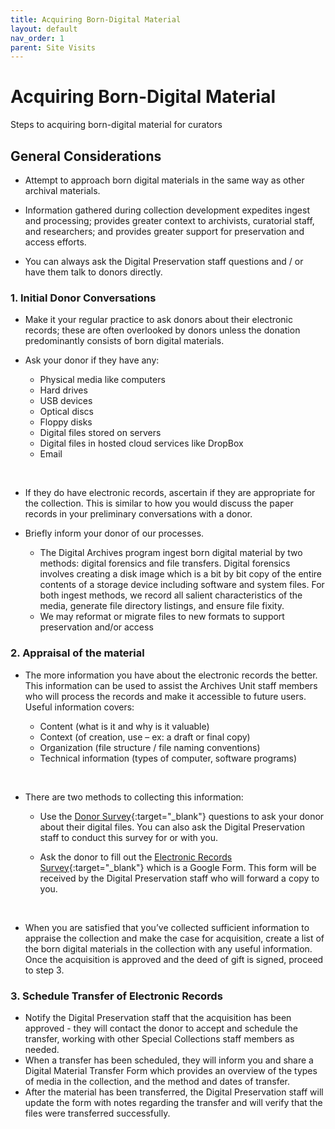 ```yaml
---
title: Acquiring Born-Digital Material
layout: default
nav_order: 1
parent: Site Visits
---
```

# Acquiring Born-Digital Material
Steps to acquiring born-digital material for curators

## General Considerations

* Attempt to approach born digital materials in the same way as other archival materials. 

* Information gathered during collection development expedites ingest and processing; provides greater context to archivists, curatorial staff, and researchers; and provides greater support for preservation and access efforts.

* You can always ask the Digital Preservation staff questions and / or have them talk to donors directly.

### 1. Initial Donor Conversations

* Make it your regular practice to ask donors about their electronic records; these are often overlooked by donors unless the donation predominantly consists of born digital materials.

* Ask your donor if they have any:
    * Physical media like computers
    * Hard drives 
    * USB devices 
    * Optical discs
    * Floppy disks
    * Digital files stored on servers 
    * Digital files in hosted cloud services like DropBox
    * Email

&nbsp;
* If they do have electronic records, ascertain if they are appropriate for the collection. This is similar to how you would discuss the paper records in your preliminary conversations with a donor.

* Briefly inform your donor of our processes. 
    * The Digital Archives program ingest born digital material by two methods: digital forensics and file transfers. Digital forensics involves creating a disk image which is a bit by bit copy of the entire contents of a storage device including software and system files. For both ingest methods, we record all salient characteristics of the media, generate file directory listings, and ensure file fixity.
    * We may reformat or migrate files to new formats to support preservation and/or access



### 2. Appraisal of the material

* The more information you have about the electronic records the better. This information can be used to assist the Archives Unit staff members who will process the records and make it accessible to future users. Useful information covers:

    * Content (what is it and why is it valuable)
    * Context (of creation, use – ex: a draft or final copy)
    * Organization (file structure / file naming conventions)
    * Technical information (types of computer, software programs)

&nbsp;
* There are two methods to collecting this information:

    * Use the [Donor Survey](https://docs.google.com/document/d/10BsmK5p6J_0DJtMNTOT0MNAHDWF9AN6cG4cs_BKnxPg/edit?usp=sharing){:target="_blank"} questions to ask your donor about their digital files. You can also ask the Digital Preservation staff to conduct this survey for or with you.

    * Ask the donor to fill out the [Electronic Records Survey](https://forms.gle/M7VRFZiNek8yJwU9A){:target="_blank"} which is a Google Form. This form will be received by the Digital Preservation staff who will forward a copy to you.
<!-- Site Evaluation form too? -->
&nbsp;
* When you are satisfied that you’ve collected sufficient information to appraise the collection and make the case for acquisition, create a list of the born digital materials in the collection with any useful information. Once the acquisition is approved and the deed of gift is signed, proceed to step 3. 

### 3. Schedule Transfer of Electronic Records

* Notify the Digital Preservation staff that the acquisition has been approved - they will contact the donor to accept and schedule the transfer, working with other Special Collections staff members as needed. 
* When a transfer has been scheduled, they will inform you and share a Digital Material Transfer Form which provides an overview of the types of media in the collection, and the method and dates of transfer.
* After the material has been transferred, the Digital Preservation staff will update the form with notes regarding the transfer and will verify that the files were transferred successfully. 

